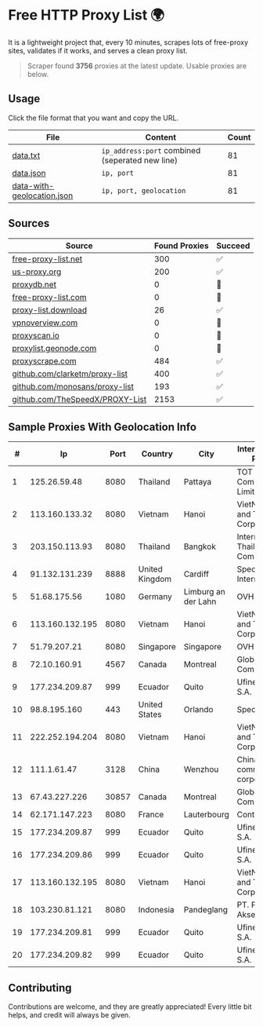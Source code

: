 
# Free HTTP Proxy List 🌍

It is a lightweight project that, every 10 minutes, scrapes lots of free-proxy sites, validates if it works, and serves a clean proxy list.


> Scraper found **3756** proxies at the latest update. Usable proxies are below.

## Usage

Click the file format that you want and copy the URL.


|File|Content|Count|
|----|-------|-----|
|[data.txt](https://raw.githubusercontent.com/themiralay/Proxy-List-World/master/data.txt)|`ip_address:port` combined (seperated new line)|81|
|[data.json](https://raw.githubusercontent.com/themiralay/Proxy-List-World/master/data.json)|`ip, port`|81|
|[data-with-geolocation.json](https://raw.githubusercontent.com/themiralay/Proxy-List-World/master/data-with-geolocation.json)|`ip, port, geolocation`|81|

## Sources

|Source|Found Proxies|Succeed|
|------|-------------|-------|
|[free-proxy-list.net](https://free-proxy-list.net)|300|✅|
|[us-proxy.org](https://www.us-proxy.org)|200|✅|
|[proxydb.net](http://proxydb.net)|0|🚫|
|[free-proxy-list.com](https://free-proxy-list.com/?page=&port=&type%5B%5D=http&type%5B%5D=https&up_time=0&search=Search)|0|🚫|
|[proxy-list.download](https://www.proxy-list.download/HTTP)|26|✅|
|[vpnoverview.com](https://vpnoverview.com/privacy/anonymous-browsing/free-proxy-servers)|0|🚫|
|[proxyscan.io](https://www.proxyscan.io)|0|🚫|
|[proxylist.geonode.com](https://proxylist.geonode.com/api/proxy-list?limit=300&page=1&sort_by=lastChecked&sort_type=desc&protocols=http,https)|0|🚫|
|[proxyscrape.com](https://api.proxyscrape.com/v2/?request=displayproxies&protocol=http&timeout=10000&country=all&ssl=all&anonymity=all)|484|✅|
|[github.com/clarketm/proxy-list](https://raw.githubusercontent.com/clarketm/proxy-list/master/proxy-list-raw.txt)|400|✅|
|[github.com/monosans/proxy-list](https://raw.githubusercontent.com/monosans/proxy-list/main/proxies/http.txt)|193|✅|
|[github.com/TheSpeedX/PROXY-List](https://raw.githubusercontent.com/TheSpeedX/PROXY-List/master/http.txt)|2153|✅|


## Sample Proxies With Geolocation Info

|#|Ip|Port|Country|City|Internet Service Provider|
|-|--|----|-------|----|-------------------------|
|1|125.26.59.48|8080|Thailand|Pattaya|TOT Public Company Limited|
|2|113.160.133.32|8080|Vietnam|Hanoi|VietNam Post and Telecom Corporation|
|3|203.150.113.93|8080|Thailand|Bangkok|Internet Thailand Company Ltd.|
|4|91.132.131.239|8888|United Kingdom|Cardiff|Spectrum Internet Ltd|
|5|51.68.175.56|1080|Germany|Limburg an der Lahn|OVH SAS|
|6|113.160.132.195|8080|Vietnam|Hanoi|VietNam Post and Telecom Corporation|
|7|51.79.207.21|8080|Singapore|Singapore|OVH SAS|
|8|72.10.160.91|4567|Canada|Montreal|GloboTech Communications|
|9|177.234.209.87|999|Ecuador|Quito|Ufinet Panama S.A.|
|10|98.8.195.160|443|United States|Orlando|Spectrum|
|11|222.252.194.204|8080|Vietnam|Hanoi|VietNam Post and Telecom Corporation|
|12|111.1.61.47|3128|China|Wenzhou|China Mobile communications corporation|
|13|67.43.227.226|30857|Canada|Montreal|GloboTech Communications|
|14|62.171.147.223|8080|France|Lauterbourg|Contabo GmbH|
|15|177.234.209.87|999|Ecuador|Quito|Ufinet Panama S.A.|
|16|177.234.209.86|999|Ecuador|Quito|Ufinet Panama S.A.|
|17|113.160.132.195|8080|Vietnam|Hanoi|VietNam Post and Telecom Corporation|
|18|103.230.81.121|8080|Indonesia|Pandeglang|PT. Pandeglang Akses Semesta|
|19|177.234.209.81|999|Ecuador|Quito|Ufinet Panama S.A.|
|20|177.234.209.82|999|Ecuador|Quito|Ufinet Panama S.A.|



## Contributing

Contributions are welcome, and they are greatly appreciated! Every
little bit helps, and credit will always be given.

